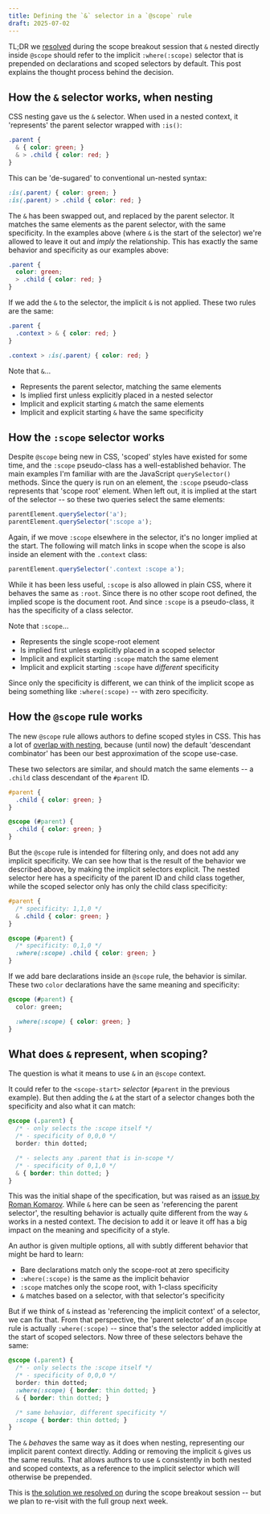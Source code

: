```yaml
---
title: Defining the `&` selector in a `@scope` rule
draft: 2025-07-02
---
```


TL;DR
we [resolved](https://github.com/w3c/csswg-drafts/issues/9740#issuecomment-3028423633)
during the scope breakout session
that `&` nested directly inside `@scope`
should refer to the implicit `:where(:scope)` selector
that is prepended on
declarations and scoped selectors
by default.
This post explains
the thought process behind the decision.

## How the `&` selector works, when nesting

CSS nesting gave us the `&` selector.
When used in a nested context,
it 'represents' the parent selector
wrapped with `:is()`:

```css
.parent {
  & { color: green; }
  & > .child { color: red; }
}
```

This can be 'de-sugared'
to conventional un-nested syntax:

```css
:is(.parent) { color: green; }
:is(.parent) > .child { color: red; }
```

The `&` has been swapped out,
and replaced by the parent selector.
It matches the same elements as the parent selector,
with the same specificity.
In the examples above
(where `&` is the start of the selector)
we're allowed to leave it out
and _imply_ the relationship.
This has exactly the same behavior
and specificity as our examples above:

```css
.parent {
  color: green;
  > .child { color: red; }
}
```

If we add the `&` to the selector,
the implicit `&` is not applied.
These two rules are the same:

```css
.parent {
  .context > & { color: red; }
}

.context > :is(.parent) { color: red; }
```


Note that `&`…

- Represents the parent selector, matching the same elements
- Is implied first unless explicitly placed in a nested selector
- Implicit and explicit starting `&` match the same elements
- Implicit and explicit starting `&` have the same specificity

## How the `:scope` selector works

Despite `@scope` being new in CSS,
'scoped' styles have existed for some time,
and the `:scope` pseudo-class has
a well-established behavior.
The main examples I'm familiar with
are the JavaScript `querySelector()` methods.
Since the query is run on an element,
the `:scope` pseudo-class represents
that 'scope root' element.
When left out,
it is implied at the start of the selector --
so these two queries select the same elements:

```js
parentElement.querySelector('a');
parentElement.querySelector(':scope a');
```

Again, if we move `:scope` elsewhere in the selector,
it's no longer implied at the start.
The following will match links in scope
when the scope is also inside an element
with the `.context` class:

```js
parentElement.querySelector('.context :scope a');
```

While it has been less useful,
`:scope` is also allowed in plain CSS,
where it behaves the same as `:root`.
Since there is no other scope root defined,
the implied scope is the document root.
And since `:scope` is a pseudo-class,
it has the specificity of a class selector.

Note that `:scope`…

- Represents the single scope-root element
- Is implied first unless explicitly placed in a scoped selector
- Implicit and explicit starting `:scope` match the same element
- Implicit and explicit starting `:scope` have _different_ specificity

Since only the specificity is different,
we can think of the implicit scope as being
something like `:where(:scope)` --
with zero specificity.

## How the `@scope` rule works

The new `@scope` rule
allows authors to define scoped styles in CSS.
This has a lot of [overlap with nesting](/scope/nesting/),
because (until now)
the default 'descendant combinator'
has been our best approximation
of the scope use-case.

These two selectors are similar,
and should match the same elements --
a `.child` class
descendant of the `#parent` ID.

```css
#parent {
  .child { color: green; }
}

@scope (#parent) {
  .child { color: green; }
}
```

But the `@scope` rule
is intended for filtering only,
and does not add any implicit specificity.
We can see how that is the result
of the behavior we described above,
by making the implicit selectors explicit.
The nested selector here
has a specificity
of the parent ID and child class together,
while the scoped selector
only has only the child class specificity:

```css
#parent {
  /* specificity: 1,1,0 */
  & .child { color: green; }
}

@scope (#parent) {
  /* specificity: 0,1,0 */
  :where(:scope) .child { color: green; }
}
```

If we add bare declarations
inside an `@scope` rule,
the behavior is similar.
These two `color` declarations
have the same
meaning and specificity:

```css
@scope (#parent) {
  color: green;

  :where(:scope) { color: green; }
}
```

## What does `&` represent, when scoping?

The question is what it means to use
`&` in an `@scope` context.

It could refer to the `<scope-start>`
_selector_ (`#parent` in the previous example).
But then adding the `&`
at the start of a selector
changes both the specificity
and also what it can match:

```css
@scope (.parent) {
  /* - only selects the :scope itself */
  /* - specificity of 0,0,0 */
  border: thin dotted;

  /* - selects any .parent that is in-scope */
  /* - specificity of 0,1,0 */
  & { border: thin dotted; }
}
```

This was the initial shape of the specification,
but was raised as
an [issue by Roman Komarov](https://github.com/w3c/csswg-drafts/issues/9740).
While `&` here can be seen as
'referencing the parent selector',
the resulting behavior is actually quite different
from the way `&` works in a nested context.
The decision to add it or leave it off
has a big impact on the meaning and specificity of a style.

An author is given multiple options,
all with subtly different behavior
that might be hard to learn:

- Bare declarations match only the scope-root at zero specificity
- `:where(:scope)` is the same as the implicit behavior
- `:scope` matches only the scope root, with 1-class specificity
- `&` matches based on a selector, with that selector's specificity

But if we think of `&` instead as
'referencing the implicit context' of a selector,
we can fix that.
From that perspective,
the 'parent selector' of an `@scope` rule
is actually `:where(:scope)` --
since that's the selector added implicitly
at the start of scoped selectors.
Now three of these selectors behave the same:

```css
@scope (.parent) {
  /* - only selects the :scope itself */
  /* - specificity of 0,0,0 */
  border: thin dotted;
  :where(:scope) { border: thin dotted; }
  & { border: thin dotted; }

  /* same behavior, different specificity */
  :scope { border: thin dotted; }
}
```

The `&` _behaves_ the same way as it does
when nesting,
representing our implicit parent context directly.
Adding or removing the implicit `&`
gives us the same results.
That allows authors
to use `&` consistently in both
nested and scoped contexts,
as a reference to the implicit selector
which will otherwise be prepended.

This is
[the solution we resolved on](https://github.com/w3c/csswg-drafts/issues/9740#issuecomment-3028423633)
during the scope breakout session --
but we plan to re-visit
with the full group next week.
